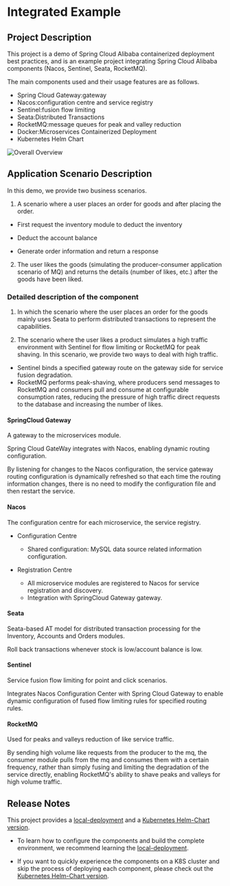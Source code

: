 # Integrated Example

## Project Description

This project is a demo of Spring Cloud Alibaba containerized deployment best practices, and is an example project integrating Spring Cloud Alibaba components (Nacos, Sentinel, Seata, RocketMQ).

The main components used and their usage features are as follows.

- Spring Cloud Gateway:gateway
- Nacos:configuration centre and service registry
- Sentinel:fusion flow limiting
- Seata:Distributed Transactions
- RocketMQ:message queues for peak and valley reduction
- Docker:Microservices Containerized Deployment
- Kubernetes Helm Chart

![Overall Overview](https://my-img-1.oss-cn-hangzhou.aliyuncs.com/image-20220816004541921.png)

## Application Scenario Description

In this demo, we provide two business scenarios.

1) A scenario where a user places an order for goods and after placing the order.

- First request the inventory module to deduct the inventory

- Deduct the account balance

- Generate order information and return a response

2) The user likes the goods (simulating the producer-consumer application scenario of MQ) and returns the details (number of likes, etc.) after the goods have been liked.

### Detailed description of the component

1) In which the scenario where the user places an order for the goods mainly uses Seata to perform distributed transactions to represent the capabilities.

2) The scenario where the user likes a product simulates a high traffic environment with Sentinel for flow limiting or RocketMQ for peak shaving. In this scenario, we provide two ways to deal with high traffic.

- Sentinel binds a specified gateway route on the gateway side for service fusion degradation.
- RocketMQ performs peak-shaving, where producers send messages to RocketMQ and consumers pull and consume at configurable consumption rates, reducing the pressure of high traffic direct requests to the database and increasing the number of likes.

#### SpringCloud Gateway

A gateway to the microservices module.

Spring Cloud GateWay integrates with Nacos, enabling dynamic routing configuration.

By listening for changes to the Nacos configuration, the service gateway routing configuration is dynamically refreshed so that each time the routing information changes, there is no need to modify the configuration file and then restart the service.

#### Nacos

The configuration centre for each microservice, the service registry.

- Configuration Centre
  - Shared configuration: MySQL data source related information configuration.

- Registration Centre
  - All microservice modules are registered to Nacos for service registration and discovery.
  - Integration with SpringCloud Gateway gateway.

#### Seata

Seata-based AT model for distributed transaction processing for the Inventory, Accounts and Orders modules.

Roll back transactions whenever stock is low/account balance is low.

#### Sentinel

Service fusion flow limiting for point and click scenarios.

Integrates Nacos Configuration Center with Spring Cloud Gateway to enable dynamic configuration of fused flow limiting rules for specified routing rules.

#### RocketMQ

Used for peaks and valleys reduction of like service traffic.

By sending high volume like requests from the producer to the mq, the consumer module pulls from the mq and consumes them with a certain frequency, rather than simply fusing and limiting the degradation of the service directly, enabling RocketMQ's ability to shave peaks and valleys for high volume traffic.

## Release Notes

This project provides a [local-deployment](local-deployment.md) and a [Kubernetes Helm-Chart version](kubernetes-deployment.md).

- To learn how to configure the components and build the complete environment, we recommend learning the [local-deployment](local-deployment.md).

- If you want to quickly experience the components on a K8S cluster and skip the process of deploying each component, please check out the [Kubernetes Helm-Chart version](kubernetes-deployment.md).